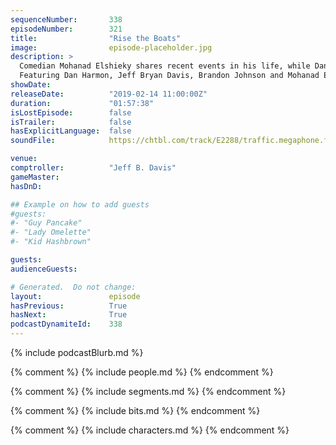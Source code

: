 ```yaml
---
sequenceNumber:       338
episodeNumber:        321
title:                "Rise the Boats"
image:                episode-placeholder.jpg
description: >
  Comedian Mohanad Elshieky shares recent events in his life, while Dan shares relatable tales of house shopping. Brandon Johnson is back, filling in for Spencer.
  Featuring Dan Harmon, Jeff Bryan Davis, Brandon Johnson and Mohanad Elshieky.
showDate:             
releaseDate:          "2019-02-14 11:00:00Z"
duration:             "01:57:38"
isLostEpisode:        false
isTrailer:            false
hasExplicitLanguage:  false
soundFile:            https://chtbl.com/track/E2288/traffic.megaphone.fm/STA5039539011.mp3?updated=1596564385

venue:                
comptroller:          "Jeff B. Davis"
gameMaster:           
hasDnD:               

## Example on how to add guests
#guests:
#- "Guy Pancake"
#- "Lady Omelette"
#- "Kid Hashbrown"

guests:
audienceGuests:

# Generated.  Do not change:
layout:               episode
hasPrevious:          True
hasNext:              True
podcastDynamiteId:    338
---
```


{% include podcastBlurb.md %}

{% comment %}
{% include people.md %}
{% endcomment %}

{% comment %}
{% include segments.md %}
{% endcomment %}

{% comment %}
{% include bits.md %}
{% endcomment %}

{% comment %}
{% include characters.md %}
{% endcomment %}
